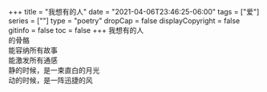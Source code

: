 +++
title = "我想有的人"
date = "2021-04-06T23:46:25-06:00"
tags = ["爱"]
series = [""]
type = "poetry"
dropCap = false
displayCopyright = false
gitinfo = false
toc = false
+++
我想有的人  
的骨骼  
能容纳所有故事  
能激发所有通感  
静的时候，是一束直白的月光  
动的时候，是一阵迅捷的风  